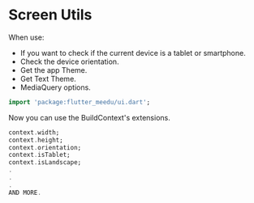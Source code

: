 # Screen Utils

When use:

- If you want to check if the current device is a tablet or smartphone.
- Check the device orientation.
- Get the app Theme.
- Get Text Theme.
- MediaQuery options.

```dart
import 'package:flutter_meedu/ui.dart';
```

Now you can use the BuildContext's extensions.

```dart
context.width;
context.height;
context.orientation;
context.isTablet;
context.isLandscape;
.
.
.
AND MORE.
```
